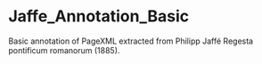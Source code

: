 # Jaffe_Annotation_Basic
Basic annotation of PageXML extracted from Philipp Jaffé Regesta pontificum romanorum (1885).
